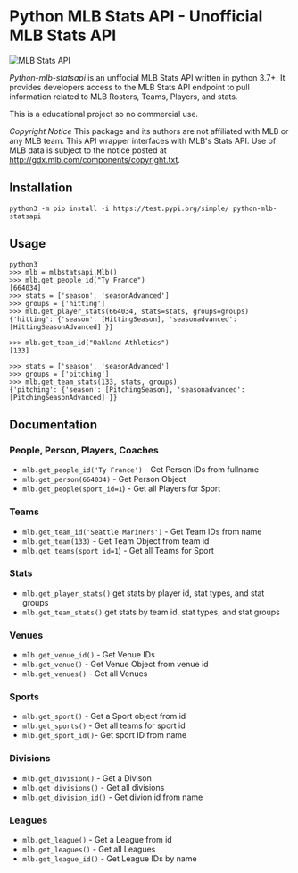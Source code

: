 # Python MLB Stats API - Unofficial MLB Stats API

![MLB Stats API](https://user-images.githubusercontent.com/2068393/203456246-dfdbdf0f-1e43-4329-aaa9-1c4008f9800d.jpg)


*Python-mlb-statsapi* is an unffocial MLB Stats API written in python 3.7+. It provides developers access to the MLB Stats API endpoint to pull information related to MLB Rosters, Teams, Players, and stats. 

This is a educational project so no commercial use. 

*Copyright Notice*
This package and its authors are not affiliated with MLB or any MLB team. This API wrapper interfaces with MLB's Stats API. Use of MLB data is subject to the notice posted at http://gdx.mlb.com/components/copyright.txt.

## Installation
```
python3 -m pip install -i https://test.pypi.org/simple/ python-mlb-statsapi
```
## Usage
```
python3
>>> mlb = mlbstatsapi.Mlb()
>>> mlb.get_people_id("Ty France")
[664034]
>>> stats = ['season', 'seasonAdvanced']
>>> groups = ['hitting']
>>> mlb.get_player_stats(664034, stats=stats, groups=groups)
{'hitting': {'season': [HittingSeason], 'seasonadvanced': [HittingSeasonAdvanced] }}

>>> mlb.get_team_id("Oakland Athletics")
[133]

>>> stats = ['season', 'seasonAdvanced']
>>> groups = ['pitching']
>>> mlb.get_team_stats(133, stats, groups)
{'pitching': {'season': [PitchingSeason], 'seasonadvanced': [PitchingSeasonAdvanced] }}
```


## Documentation

### People, Person, Players, Coaches
* `mlb.get_people_id('Ty France')` - Get Person IDs from fullname
* `mlb.get_person(664034)` - Get Person Object
* `mlb.get_people(sport_id=1`) - Get all Players for Sport
### Teams
* `mlb.get_team_id('Seattle Mariners')` - Get Team IDs from name
* `mlb.get_team(133)` - Get Team Object from team id
* `mlb.get_teams(sport_id=1`) - Get all Teams for Sport
### Stats
* `mlb.get_player_stats()` get stats by player id, stat types, and stat groups
* `mlb.get_team_stats()` get stats by team id, stat types, and stat groups
### Venues
* `mlb.get_venue_id()` - Get Venue IDs
* `mlb.get_venue()` - Get Venue Object from venue id
* `mlb.get_venues()` - Get all Venues
### Sports
* `mlb.get_sport()` - Get a Sport object from id
* `mlb.get_sports()` - Get all teams for sport id
* `mlb.get_sport_id()`- Get sport ID from name
### Divisions
* `mlb.get_division()` - Get a Divison 
* `mlb.get_divisions()` - Get all divisions
* `mlb.get_division_id()` - Get divion id from name
### Leagues
* `mlb.get_league()` - Get a League from id
* `mlb.get_leagues()` - Get all Leagues
* `mlb.get_league_id()` - Get League IDs by name